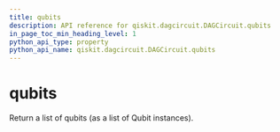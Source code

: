 ```yaml
---
title: qubits
description: API reference for qiskit.dagcircuit.DAGCircuit.qubits
in_page_toc_min_heading_level: 1
python_api_type: property
python_api_name: qiskit.dagcircuit.DAGCircuit.qubits
---
```


# qubits

Return a list of qubits (as a list of Qubit instances).

